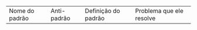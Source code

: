 <table>
    <tr>
        <td>Nome do padrão</td>
        <td>Anti-padrão</td>
        <td>Definição do padrão</td>
        <td>Problema que ele resolve</td>
    </tr>
</table>

